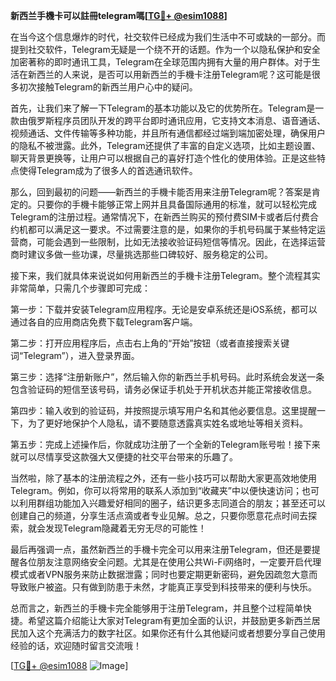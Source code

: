 **新西兰手機卡可以註冊telegram嗎[[TG💪+ @esim1088](https://t.me/s/esim1088)]**

在当今这个信息爆炸的时代，社交软件已经成为我们生活中不可或缺的一部分。而提到社交软件，Telegram无疑是一个绕不开的话题。作为一个以隐私保护和安全加密著称的即时通讯工具，Telegram在全球范围内拥有大量的用户群体。对于生活在新西兰的人来说，是否可以用新西兰的手機卡注册Telegram呢？这可能是很多初次接触Telegram的新西兰用户心中的疑问。

首先，让我们来了解一下Telegram的基本功能以及它的优势所在。Telegram是一款由俄罗斯程序员团队开发的跨平台即时通讯应用，它支持文本消息、语音通话、视频通话、文件传输等多种功能，并且所有通信都经过端到端加密处理，确保用户的隐私不被泄露。此外，Telegram还提供了丰富的自定义选项，比如主题设置、聊天背景更换等，让用户可以根据自己的喜好打造个性化的使用体验。正是这些特点使得Telegram成为了很多人的首选通讯软件。

那么，回到最初的问题——新西兰的手機卡能否用来注册Telegram呢？答案是肯定的。只要你的手機卡能够正常上网并且具备国际通用的标准，就可以轻松完成Telegram的注册过程。通常情况下，在新西兰购买的预付费SIM卡或者后付费合约机都可以满足这一要求。不过需要注意的是，如果你的手机号码属于某些特定运营商，可能会遇到一些限制，比如无法接收验证码短信等情况。因此，在选择运营商时建议多做一些功课，尽量挑选那些口碑较好、服务稳定的公司。

接下来，我们就具体来说说如何用新西兰的手機卡注册Telegram。整个流程其实非常简单，只需几个步骤即可完成：

第一步：下载并安装Telegram应用程序。无论是安卓系统还是iOS系统，都可以通过各自的应用商店免费下载Telegram客户端。

第二步：打开应用程序后，点击右上角的“开始”按钮（或者直接搜索关键词“Telegram”），进入登录界面。

第三步：选择“注册新账户”，然后输入你的新西兰手机号码。此时系统会发送一条包含验证码的短信至该号码，请务必保证手机处于开机状态并能正常接收信息。

第四步：输入收到的验证码，并按照提示填写用户名和其他必要信息。这里提醒一下，为了更好地保护个人隐私，请不要随意透露真实姓名或地址等相关资料。

第五步：完成上述操作后，你就成功注册了一个全新的Telegram账号啦！接下来就可以尽情享受这款强大又便捷的社交平台带来的乐趣了。

当然啦，除了基本的注册流程之外，还有一些小技巧可以帮助大家更高效地使用Telegram。例如，你可以将常用的联系人添加到“收藏夹”中以便快速访问；也可以利用群组功能加入兴趣爱好相同的圈子，结识更多志同道合的朋友；甚至还可以创建自己的频道，分享生活点滴或者专业见解。总之，只要你愿意花点时间去探索，就会发现Telegram隐藏着无穷无尽的可能性！

最后再强调一点，虽然新西兰的手機卡完全可以用来注册Telegram，但还是要提醒各位朋友注意网络安全问题。尤其是在使用公共Wi-Fi网络时，一定要开启代理模式或者VPN服务来防止数据泄露；同时也要定期更新密码，避免因疏忽大意而导致账户被盗。只有做到防患于未然，才能真正享受到科技带来的便利与快乐。

总而言之，新西兰的手機卡完全能够用于注册Telegram，并且整个过程简单快捷。希望这篇介绍能让大家对Telegram有更加全面的认识，并鼓励更多新西兰居民加入这个充满活力的数字社区。如果你还有什么其他疑问或者想要分享自己使用经验的话，欢迎随时留言交流哦！

[[TG💪+ @esim1088](https://t.me/s/esim1088) ![Image](https://i.postimg.cc/4NQfJmqS/Snipaste-2025-05-13-00-14-12.png)]